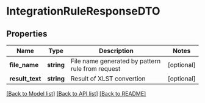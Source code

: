 # IntegrationRuleResponseDTO

## Properties
Name | Type | Description | Notes
------------ | ------------- | ------------- | -------------
**file_name** | **string** | File name generated by pattern rule from request | [optional] 
**result_text** | **string** | Result of XLST convertion | [optional] 

[[Back to Model list]](../../README.md#documentation-for-models) [[Back to API list]](../../README.md#documentation-for-api-endpoints) [[Back to README]](../../README.md)

